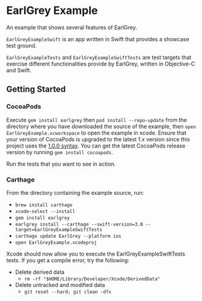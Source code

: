 # EarlGrey Example

An example that shows several features of EarlGrey.

`EarlGreyExampleSwift` is an app written in Swift that provides a showcase test ground.

`EarlGreyExampleTests` and `EarlGreyExampleSwiftTests` are test targets that exercise
different functionalities provide by EarlGrey, written in Objective-C and Swift.

## Getting Started

### CocoaPods

Execute `gem install earlgrey` then `pod install --repo-update` from the directory where you have downloaded
the source of the example, then `open EarlGreyExample.xcworkspace` to open the example in xcode.
Ensure that your version of CocoaPods is upgraded to the latest 1.x version since this project uses the
[1.0.0 syntax](http://blog.cocoapods.org/CocoaPods-1.0/). You can get the latest CocoaPods release version by
running `gem install cocoapods`.

Run the tests that you want to see in action.

### Carthage

From the directory containing the example source, run:

- `brew install carthage`
- `xcode-select --install`
- `gem install earlgrey`
- `earlgrey install --carthage --swift-version=3.0 --target=EarlGreyExampleSwiftTests`
- `carthage update EarlGrey --platform ios`
- `open EarlGreyExample.xcodeproj`

Xcode should now allow you to execute the EarlGreyExampleSwiftTests tests. If you get a compile error, try the following:

- Delete derived data
  - `rm -rf "$HOME/Library/Developer/Xcode/DerivedData"`
- Delete untracked and modified data
  - `git reset --hard; git clean -dfx`
